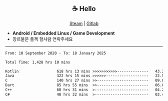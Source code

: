 <h2 align="center"> ☕ Hello </h2>

<p align="center">
  <a href="https://steamcommunity.com/id/Niforances/">Steam</a> |
  <a href="https://gitlab.com/niforances">Gitlab</a>
</p>

 - **Android / Embedded Linux / Game Development**
 - 장르불문 플젝 할사람 연락주세요

------

<!--START_SECTION:waka-->

```txt
From: 10 September 2020 - To: 18 January 2025

Total Time: 1,428 hrs 10 mins

Kotlin                 618 hrs 13 mins >>>>>>>>>>>--------------   43.29 %
Java                   322 hrs 15 mins >>>>>>-------------------   22.56 %
C                      140 hrs 27 mins >>-----------------------   09.83 %
Dart                   85 hrs 55 mins  >>-----------------------   06.02 %
C++                    60 hrs 31 mins  >------------------------   04.24 %
C#                     48 hrs 32 mins  >------------------------   03.40 %
```

<!--END_SECTION:waka-->
